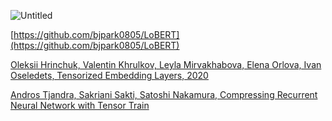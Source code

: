![Untitled](Matrix%20Decomposition.png)

[https://github.com/bjpark0805/LoBERT](https://github.com/bjpark0805/LoBERT)

[Oleksii Hrinchuk, Valentin Khrulkov, Leyla Mirvakhabova, Elena Orlova, Ivan Oseledets, Tensorized Embedding Layers, 2020](https://arxiv.org/pdf/1901.10787.pdf)

[Andros Tjandra, Sakriani Sakti, Satoshi Nakamura, Compressing Recurrent Neural Network with Tensor Train](https://arxiv.org/abs/1705.08052)